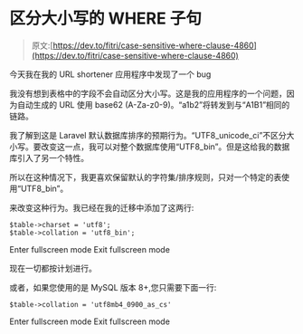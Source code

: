 # 区分大小写的 WHERE 子句

> 原文:[https://dev.to/fitri/case-sensitive-where-clause-4860](https://dev.to/fitri/case-sensitive-where-clause-4860)

今天我在我的 URL shortener 应用程序中发现了一个 bug

我没有想到表格中的字段不会自动区分大小写。这是我的应用程序的一个问题，因为自动生成的 URL 使用 base62 (A-Za-z0-9)。“a1b2”将转发到与“A1B1”相同的链路。

我了解到这是 Laravel 默认数据库排序的预期行为。“UTF8_unicode_ci”不区分大小写。要改变这一点，我可以对整个数据库使用“UTF8_bin”。但是这给我的数据库引入了另一个特性。

所以在这种情况下，我更喜欢保留默认的字符集/排序规则，只对一个特定的表使用“UTF8_bin”。

来改变这种行为。我已经在我的迁移中添加了这两行:

```
$table->charset = 'utf8';
$table->collation = 'utf8_bin'; 
```

Enter fullscreen mode Exit fullscreen mode

现在一切都按计划进行。

或者，如果您使用的是 MySQL 版本 8+,您只需要下面一行:

```
$table->collation = 'utf8mb4_0900_as_cs' 
```

Enter fullscreen mode Exit fullscreen mode